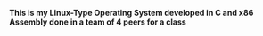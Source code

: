 **This is my Linux-Type Operating System developed in C and x86 Assembly done in a team of 4 peers for a class**
